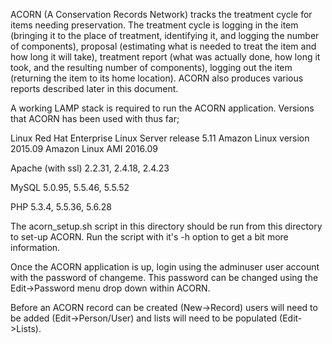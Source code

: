 ACORN (A Conservation Records Network) tracks the treatment cycle for items needing preservation.  The treatment cycle is logging in the item (bringing it to the place of treatment, identifying it, and logging the number of components), proposal (estimating what is needed to treat the item and how long it will take), treatment report (what was actually done, how long it took, and the resulting number of components), logging out the item (returning the item to its home location). ACORN also produces various reports described later in this document.

A working LAMP stack is required to run the ACORN application. Versions that ACORN has been used with thus far;

Linux
Red Hat Enterprise Linux Server release 5.11
Amazon Linux version 2015.09
Amazon Linux AMI 2016.09

Apache (with ssl)
2.2.31, 2.4.18, 2.4.23

MySQL 
5.0.95, 5.5.46, 5.5.52

PHP
5.3.4, 5.5.36, 5.6.28

The acorn_setup.sh script in this directory should be run from this directory to set-up ACORN. Run the script with it's -h option to get a bit more information.

Once the ACORN application is up, login using the adminuser user account with the password of changeme. This password can be changed using the Edit->Password menu drop down within ACORN.

Before an ACORN record can be created (New->Record) users will need to be added (Edit->Person/User) and lists will need to be populated (Edit->Lists).
